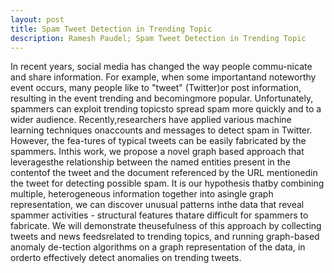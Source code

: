 ```yaml
---
layout: post
title: Spam Tweet Detection in Trending Topic
description: Ramesh Paudel; Spam Tweet Detection in Trending Topic
---
```



In recent years, social media has changed the way people commu-nicate and share information. For example, when some importantand noteworthy event occurs, many people like to "tweet" (Twitter)or post information, resulting in the event trending and becomingmore popular. Unfortunately, spammers can exploit trending topicsto spread spam more quickly and to a wider audience. Recently,researchers have applied various machine learning techniques onaccounts and messages to detect spam in Twitter. However, the fea-tures of typical tweets can be easily fabricated by the spammers. Inthis work, we propose a novel graph based approach that leveragesthe relationship between the named entities present in the contentof the tweet and the document referenced by the URL mentionedin the tweet for detecting possible spam. It is our hypothesis thatby combining multiple, heterogeneous information together into asingle graph representation, we can discover unusual patterns inthe data that reveal spammer activities - structural features thatare difficult for spammers to fabricate. We will demonstrate theusefulness of this approach by collecting tweets and news feedsrelated to trending topics, and running graph-based anomaly de-tection algorithms on a graph representation of the data, in orderto effectively detect anomalies on trending tweets.
